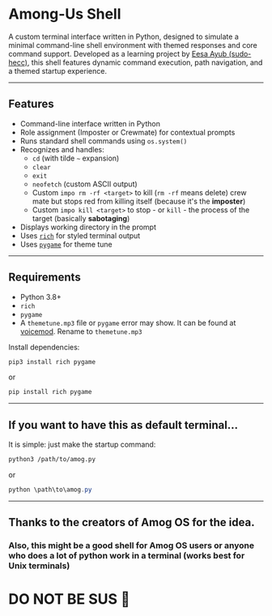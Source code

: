 # Among-Us Shell

A custom terminal interface written in Python, designed to simulate a minimal command-line shell environment with themed responses and core command support. Developed as a learning project by [Eesa Ayub (sudo-hecc)](https://github.com/sudo-hecc), this shell features dynamic command execution, path navigation, and a themed startup experience.

---

## Features

- Command-line interface written in Python
- Role assignment (Imposter or Crewmate) for contextual prompts
- Runs standard shell commands using `os.system()`
- Recognizes and handles:
  - `cd` (with tilde `~` expansion)
  - `clear`
  - `exit`
  - `neofetch` (custom ASCII output)
  - Custom `impo rm -rf <target>` to kill (`rm -rf` means delete) crew mate but stops red from killing itself (because it's the **imposter**)
  - Custom `impo kill <target>` to stop - or `kill` - the process of the target (basically **sabotaging**)
- Displays working directory in the prompt
- Uses [`rich`](https://github.com/Textualize/rich) for styled terminal output
- Uses [`pygame`](https://github.com/pygame/pygame) for theme tune

---

## Requirements

- Python 3.8+
- `rich`
- `pygame`
- A `themetune.mp3` file or `pygame` error may show. It can be found at [voicemod](https://tuna.voicemod.net/sound/24225899-3086-47e3-a873-1464e84586cf). Rename to `themetune.mp3`

Install dependencies:

```bash
pip3 install rich pygame
```
or
```powershell
pip install rich pygame
```
---

## If you want to have this as default terminal...
It is simple: just make the startup command:
```bash
python3 /path/to/amog.py
```
or
```powershell
python \path\to\amog.py
```
---

## Thanks to the creators of Amog OS for the idea.
### Also, this might be a good shell for Amog OS users or anyone who does a lot of python work in a terminal (works best for Unix terminals)

# DO NOT BE SUS 🤨
